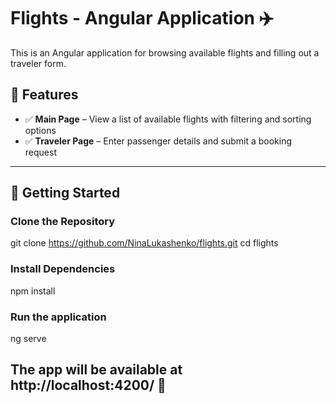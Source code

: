 # Flights - Angular Application ✈️  

This is an Angular application for browsing available flights and filling out a traveler form.  

## 📌 Features  
- ✅ **Main Page** – View a list of available flights with filtering and sorting options  
- ✅ **Traveler Page** – Enter passenger details and submit a booking request  

---

## 🚀 Getting Started 

### Clone the Repository
git clone https://github.com/NinaLukashenko/flights.git
cd flights

### Install Dependencies
npm install

### Run the application
ng serve

## The app will be available at http://localhost:4200/ 🚀